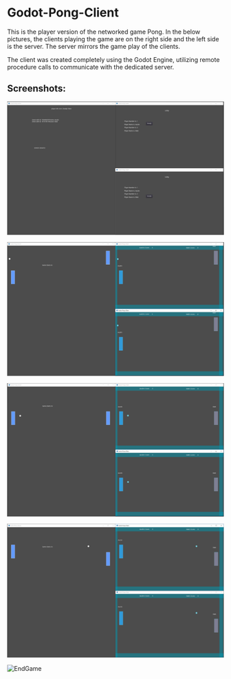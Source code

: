 # Godot-Pong-Client
This is the player version of the networked game Pong.  In the below pictures, the clients playing the game are on the right side and the left side is the server.  The server mirrors the game play of the clients.

The client was created completely using the Godot Engine, utilizing remote procedure calls to communicate with the dedicated server.

## Screenshots:

![BeginningGame](Screenshots/BeginningGame.PNG "Beginning of the Game")

![MidGame](Screenshots/MidGame.PNG "MidGame")

![MidGame1](Screenshots/MidGame1.PNG "MidGame1")

![MidGame2](Screenshots/MidGame2.PNG "MidGame2")

![EndGame](Screenshots/Screenshot1.PNG "End Game")
